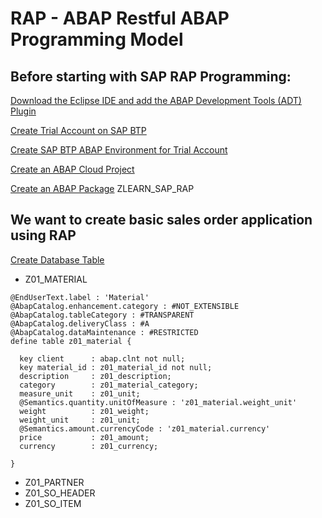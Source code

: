 # RAP -  ABAP Restful ABAP  Programming Model

## Before starting with SAP RAP Programming:

[Download the Eclipse IDE and add the ABAP Development Tools (ADT) Plugin](https://developers.sap.com/tutorials/abap-install-adt..html)

[Create Trial Account on SAP BTP](https://developers.sap.com/tutorials/hcp-create-trial-account.html)

[Create SAP BTP ABAP Environment for Trial Account](https://developers.sap.com/tutorials/abap-environment-trial-onboarding.html) 

[Create an ABAP Cloud Project](https://developers.sap.com/tutorials/abap-environment-create-abap-cloud-project.html)

[Create an ABAP Package](https://developers.sap.com/tutorials/abap-dev-create-package..html) ZLEARN_SAP_RAP

## We want to create basic sales order application using RAP

[Create Database Table](https://developers.sap.com/tutorials/abap-environment-create-table..html)

* Z01_MATERIAL
```
@EndUserText.label : 'Material'
@AbapCatalog.enhancement.category : #NOT_EXTENSIBLE
@AbapCatalog.tableCategory : #TRANSPARENT
@AbapCatalog.deliveryClass : #A
@AbapCatalog.dataMaintenance : #RESTRICTED
define table z01_material {

  key client      : abap.clnt not null;
  key material_id : z01_material_id not null;
  description     : z01_description;
  category        : z01_material_category;
  measure_unit    : z01_unit;
  @Semantics.quantity.unitOfMeasure : 'z01_material.weight_unit'
  weight          : z01_weight;
  weight_unit     : z01_unit;
  @Semantics.amount.currencyCode : 'z01_material.currency'
  price           : z01_amount;
  currency        : z01_currency;

}
```
* Z01_PARTNER
* Z01_SO_HEADER
* Z01_SO_ITEM










